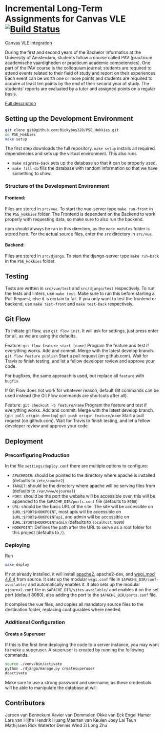 # Incremental Long-Term Assignments for Canvas VLE [![Build Status](https://travis-ci.com/Rickyboy320/PSE_Hokkies.svg?token=r1oSN27zZYdQJnbijrgR&branch=develop)](https://travis-ci.com/Rickyboy320/PSE_Hokkies)

Canvas VLE integration

During the first and second years of the Bachelor Informatics at the University of Amsterdam, students follow a course called PAV (practicum academische vaardigheden or practicum academic competencies). One part of the PAV course is the colloquium journal; students are required to attend events related to their field of study and report on their experiences. Each event can be worth one or more points and students are required to acquire at least ten points by the end of their second year of study. The students' reports are evaluated by a tutor and assigned points on a regular basis.

[Full description](https://www.overleaf.com/read/hxzqgqqmzvwc)

## Setting up the Development Environment

```bash
git clone git@github.com:Rickyboy320/PSE_Hokkies.git
cd PSE_Hokkies
make setup
```

The first step downloads the full repository.
`make setup` installs all required dependencies and sets up the virtual environment. This also runs

- `make migrate-back` sets up the database so that it can be properly used.
- `make fill-db` fills the database with random information so that we have something to show.

### Structure of the Development Environment

#### Frontend:

Files are stored in `src/vue`.
To start the vue-server type `make run-front` in the `PSE_Hokkies` folder.
The Frontend is dependent on the Backend to work properly with requesting data, so make sure to also run the backend.

npm should always be ran in this directory, as the `node_modules` folder is stored here.
For the actual source files, enter the `src` directory in `src/vue`.

#### Backend:

Files are stored in `src/django`.
To start the django-server type `make run-back` in the `PSE_Hokkies` folder.

## Testing

Tests are written in `src/vue/test` and `src/django/test` respectively.
To run the tests and linters, use `make test`. Make sure to run this before starting a Pull Request, else it is certain to fail.
If you only want to test the frontend or backend, use `make test-front` and `make test-back` respectively.

## Git Flow

To initiate git flow, use `git flow init`. It will ask for settings, just press enter for all, as we are using the defaults.

Feature:
`git flow feature start [name]`
Program the feature and test if everything works.
Add and commit.
Merge with the latest develop branch.
`git flow feature publish`
Start a pull request (on github.com).
Wait for Travis to finish testing, and let a fellow developer review and approve your code.

For bugfixes, the same approach is used, but replace all `feature` with `bugfix`.

If Git Flow does not work for whatever reason, default Git commands can be used instead (the Git Flow commands are shortcuts after all).

Feature:
`git checkout -b feature/name`
Program the feature and test if everything works.
Add and commit.
Merge with the latest develop branch. (`git pull origin develop`)
`git push origin feature/name`
Start a pull request (on github.com).
Wait for Travis to finish testing, and let a fellow developer review and approve your code.

## Deployment

### Preconfiguring Production

In the file `settings/deploy.conf` there are multiple options to configure:

- `APACHEDIR`: should be pointed to the directory where apache is installed (defaults to `/etc/apache2`)
- `TARGET`: should be the directory where apache will be serving files from (defaults to `/var/www/ejournal`)
- `PORT`: should be the port the website will be accessible over, this will be appended to the `$APACHE_DIR/ports.conf` file (defaults to `8080`)
- `URL`: should be the basis URL of the site. The site will be accessible on `$URL:$PORT$HOOKPOINT`, most apis will be accessible on `$URL:$PORT$HOOKPOINTapi`, and admin will be accessible on `$URL:$PORT$HOOKPOINTadmin` (defaults to `localhost:8080`)
- `HOOKPOINT`: Defines the path after the URL to serve as a root folder for this project (defaults to `/`).


### Deploying

Run

```bash
make deploy
```

If not already installed, it will install [apache2](https://httpd.apache.org/), apache2-dev, and [wsgi_mod 4.6.4](https://github.com/GrahamDumpleton/mod_wsgi) from source.
It sets up the modular `wsgi.conf` file in `$APACHE_DIR/conf-available/` and automatically enables it.
It also sets up the modular `ejournal.conf` file in `$APACHE_DIR/sites-available/` and enables it on the set port (default 8080),
also adding the port to the `$APACHE_DIR/ports.conf` file.

It compiles the vue files, and copies all mandatory source files to the destination folder, replacing configurables where needed.

### Additional Configuration

#### Create a Superuser

If this is the first time deploying the code to a server instance, you may want to make a superuser. A superuser is created by running the following commands.

```bash
source ./venv/bin/activate
python ./django/manage.py createsuperuser
deactivate
```

Make sure to use a strong password and username, as these credentials will be able to manipulate the database at will.


## Contributors

Jeroen van Bennekum
Xavier van Dommelen
Okke van Eck
Engel Hamer
Lars van Hijfte
Hendrik Huang
Maarten van Keulen
Joey Lai
Teun Mathijssen
Rick Watertor
Dennis Wind
Zi Long Zhu
